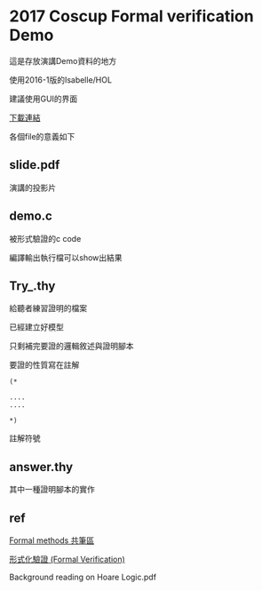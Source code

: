 # 2017 Coscup Formal verification Demo


這是存放演講Demo資料的地方

使用2016-1版的Isabelle/HOL

建議使用GUI的界面

[下載連結](https://www.cl.cam.ac.uk/research/hvg/Isabelle/installation.html)

各個file的意義如下


## slide.pdf

演講的投影片

## demo.c

被形式驗證的c code

編譯輸出執行檔可以show出結果

## Try_.thy

給聽者練習證明的檔案

已經建立好模型

只剩補完要證的邏輯敘述與證明腳本

要證的性質寫在註解

```
(*

....
....

*)
```

註解符號

## answer.thy

其中一種證明腳本的實作

## ref

[Formal methods 共筆區](https://hackmd.io/MwMwpiBMBGDGkFoCcATALChaCM2AcCeArJNggAyqwDs01k15aaQA)


[形式化驗證 (Formal Verification)](https://hackmd.io/s/H1xxp3pF0)

Background reading on Hoare Logic.pdf

